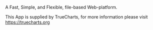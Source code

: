 A Fast, Simple, and Flexible, file-based Web-platform.

This App is supplied by TrueCharts, for more information please visit https://truecharts.org

